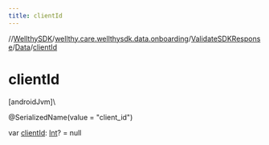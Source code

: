```yaml
---
title: clientId
---
```

//[WellthySDK](../../../../index.html)/[wellthy.care.wellthysdk.data.onboarding](../../index.html)/[ValidateSDKResponse](../index.html)/[Data](index.html)/[clientId](client-id.html)



# clientId



[androidJvm]\




@SerializedName(value = "client_id")



var [clientId](client-id.html): [Int](https://kotlinlang.org/api/latest/jvm/stdlib/kotlin/-int/index.html)? = null





